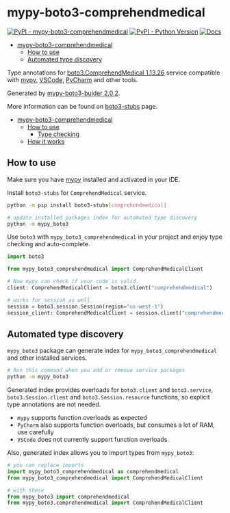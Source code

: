 # mypy-boto3-comprehendmedical

[![PyPI - mypy-boto3-comprehendmedical](https://img.shields.io/pypi/v/mypy-boto3-comprehendmedical.svg?color=blue)](https://pypi.org/project/mypy-boto3-comprehendmedical)
[![PyPI - Python Version](https://img.shields.io/pypi/pyversions/mypy-boto3-comprehendmedical.svg?color=blue)](https://pypi.org/project/mypy-boto3-comprehendmedical)
[![Docs](https://img.shields.io/readthedocs/mypy-boto3-builder.svg?color=blue)](https://mypy-boto3-builder.readthedocs.io/)

- [mypy-boto3-comprehendmedical](#mypy-boto3-comprehendmedical)
  - [How to use](#how-to-use)
  - [Automated type discovery](#automated-type-discovery)


Type annotations for
[boto3.ComprehendMedical 1.13.26](https://boto3.amazonaws.com/v1/documentation/api/1.13.26/reference/services/comprehendmedical.html#ComprehendMedical) service
compatible with [mypy](https://github.com/python/mypy), [VSCode](https://code.visualstudio.com/),
[PyCharm](https://www.jetbrains.com/pycharm/) and other tools.

Generated by [mypy-boto3-buider 2.0.2](https://github.com/vemel/mypy_boto3_builder).

More information can be found on [boto3-stubs](https://pypi.org/project/boto3-stubs/) page.

- [mypy-boto3-comprehendmedical](#mypy-boto3-comprehendmedical)
  - [How to use](#how-to-use)
    - [Type checking](#type-checking)
  - [How it works](#how-it-works)

## How to use

Make sure you have [mypy](https://github.com/python/mypy) installed and activated in your IDE.

Install `boto3-stubs` for `ComprehendMedical` service.

```bash
python -m pip install boto3-stubs[comprehendmedical]

# update installed packages index for automated type discovery
python -m mypy_boto3
```

Use `boto3` with `mypy_boto3_comprehendmedical` in your project and enjoy type checking and auto-complete.

```python
import boto3

from mypy_boto3_comprehendmedical import ComprehendMedicalClient

# Now mypy can check if your code is valid.
client: ComprehendMedicalClient = boto3.client("comprehendmedical")

# works for session as well
session = boto3.session.Session(region="us-west-1")
session_client: ComprehendMedicalClient = session.client("comprehendmedical")

```

## Automated type discovery

`mypy_boto3` package can generate index for `mypy_boto3_comprehendmedical` and other installed services.

```bash
# Run this command when you add or remove service packages
python -m mypy_boto3
```

Generated index provides overloads for `boto3.client` and `boto3.service`,
`boto3.Session.client` and `boto3.Session.resource` functions,
so explicit type annotations are not needed.

- `mypy` supports function overloads as expected
- `PyCharm` also supports function overloads, but consumes a lot of RAM, use carefully
- `VSCode` does not currently support function overloads

Also, generated index allows you to import types from `mypy_boto3`:

```python
# you can replace imports
import mypy_boto3_comprehendmedical as comprehendmedical
from mypy_boto3_comprehendmedical import ComprehendMedicalClient

# with these
from mypy_boto3 import comprehendmedical
from mypy_boto3.comprehendmedical import ComprehendMedicalClient
```